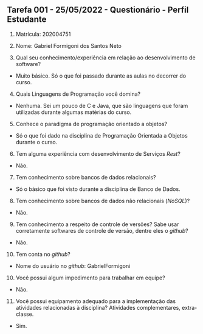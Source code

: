 ## Tarefa 001 - 25/05/2022 - Questionário - Perfil Estudante

1. Matrícula: 202004751
2. Nome: Gabriel Formigoni dos Santos Neto

3. Qual seu conhecimento/experiência em relação ao desenvolvimento de software?

- Muito básico. Só o que foi passado durante as aulas no decorrer do curso.

4. Quais Linguagens de Programação você domina?

- Nenhuma. Sei um pouco de C e Java, que são linguagens que foram utilizadas durante algumas matérias do curso.

5. Conhece o paradigma de programação orientado a objetos?

- Só o que foi dado na disciplina de Programação Orientada a Objetos durante o curso.

6. Tem alguma experiência com desenvolvimento de Serviços _Rest_?

- Não.

7. Tem conhecimento sobre bancos de dados relacionais?

- Só o básico que foi visto durante a disciplina de Banco de Dados.

8. Tem conhecimento sobre bancos de dados não relacionais (_NoSQL_)?

- Não.

9. Tem conhecimento a respeito de controle de versões? Sabe usar corretamente softwares de controle de versão, dentre eles o _github_?

- Não.

10. Tem conta no _github_?

- Nome do usuário no _github_: GabrielFormigoni

10. Você possui algum impedimento para trabalhar em equipe?

- Não.

11. Você possui equipamento adequado para a implementação das atividades relacionadas à disciplina? Atividades complementares, extra-classe.

- Sim.
